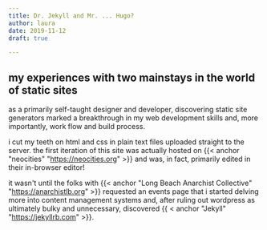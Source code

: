 ```yaml
---
title: Dr. Jekyll and Mr. ... Hugo?
author: laura
date: 2019-11-12
draft: true

---
```

## my experiences with two mainstays in the world of static sites

as a primarily self-taught designer and developer, discovering static site generators marked a breakthrough in my web development skills and, more importantly, work flow and build process.

<!--more-->

i cut my teeth on html and css in plain text files uploaded straight to the server. the first iteration of this site was actually hosted on {{< anchor "neocities" "https://neocities.org" >}} and was, in fact, primarily edited in their in-browser editor!

it wasn't until the folks with {{< anchor "Long Beach Anarchist Collective" "https://anarchistlb.org" >}} requested an events page that i started delving more into content management systems and, after ruling out wordpress as ultimately bulky and unnecessary, discovered {{ < anchor "Jekyll" "https://jekyllrb.com" >}}.
